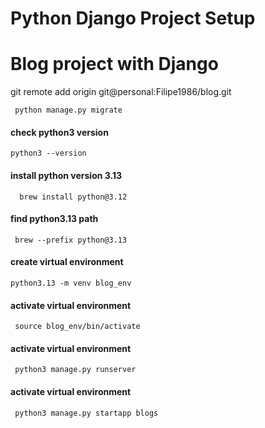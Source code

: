 # Python Django Project Setup

# Blog project with Django

git remote add origin git@personal:Filipe1986/blog.git

```shell
 python manage.py migrate
 ```

#### check python3 version
```shell
python3 --version
```

#### install python version 3.13
```shell
  brew install python@3.12
``` 

#### find python3.13 path
```shell
 brew --prefix python@3.13
```


#### create virtual environment
```shell
python3.13 -m venv blog_env
```


#### activate virtual environment
```shell
 source blog_env/bin/activate
```

#### activate virtual environment
```shell
 python3 manage.py runserver
```
#### activate virtual environment
```shell
 python3 manage.py startapp blogs
```


